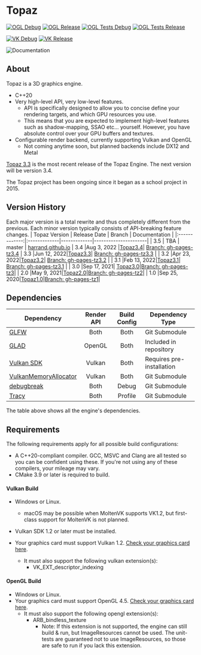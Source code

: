 # Topaz

[![OGL Debug](https://github.com/Harrand/Topaz/actions/workflows/codebuild_opengl_debug.yml/badge.svg)](https://github.com/Harrand/Topaz/actions/workflows/codebuild_opengl_debug.yml)
[![OGL Release](https://github.com/Harrand/Topaz/actions/workflows/codebuild_opengl_release.yml/badge.svg)](https://github.com/Harrand/Topaz/actions/workflows/codebuild_opengl_release.yml)
[![OGL Tests Debug](https://github.com/Harrand/Topaz/actions/workflows/unittests_opengl_debug.yml/badge.svg)](https://github.com/Harrand/Topaz/actions/workflows/unittests_opengl_debug.yml)
[![OGL Tests Release](https://github.com/Harrand/Topaz/actions/workflows/unittests_opengl_release.yml/badge.svg)](https://github.com/Harrand/Topaz/actions/workflows/unittests_opengl_release.yml)


[![VK Debug](https://github.com/Harrand/Topaz/actions/workflows/codebuild_vulkan_debug.yml/badge.svg)](https://github.com/Harrand/Topaz/actions/workflows/codebuild_vulkan_debug.yml)
[![VK Release](https://github.com/Harrand/Topaz/actions/workflows/codebuild_vulkan_release.yml/badge.svg)](https://github.com/Harrand/Topaz/actions/workflows/codebuild_vulkan_release.yml)

![Documentation](https://github.com/Harrand/Topaz/actions/workflows/documentation.yml/badge.svg)

## About

 Topaz is a 3D graphics engine.
 * C++20
 * Very high-level API, very low-level features.
	* API is specifically designed to allow you to concise define your rendering targets, and which GPU resources you use.
	* This means that you are expected to implement high-level features such as shadow-mapping, SSAO etc... yourself. However, you have absolute control over your GPU buffers and textures.
 * Configurable render backend, currently supporting Vulkan and OpenGL
	* Not coming anytime soon, but planned backends include DX12 and Metal
 
 [Topaz 3.3](https://github.com/Harrand/Topaz/tree/Topaz3.3) is the most recent release of the Topaz Engine. The next version will be version 3.4.

The Topaz project has been ongoing since it began as a school project in 2015.

## Version History
Each major version is a total rewrite and thus completely different from the previous. Each minor version typically consists of API-breaking feature changes.
| Topaz Version | Release Date | Branch      | Documentation        |
|:-------------:|:-------------|-------------|----------------------|
| 3.5			|	TBA		   |	master	 | [harrand.github.io](https://harrand.github.io/Topaz/)
| 3.4			|Aug 3, 2022 |[Topaz3.4](https://github.com/Harrand/Topaz/tree/Topaz3.4)| [Branch: gh-pages-tz3.4](https://github.com/Harrand/Topaz/tree/gh-pages-tz3.4)
| 3.3           |Jun 12, 2022|[Topaz3.3](https://github.com/Harrand/Topaz/tree/Topaz3.3)| [Branch: gh-pages-tz3.3](https://github.com/Harrand/Topaz/tree/gh-pages-tz3.3) |
| 3.2           |Apr 23, 2022|[Topaz3.2](https://github.com/Harrand/Topaz/tree/Topaz3.2)| [Branch: gh-pages-tz3.2](https://github.com/Harrand/Topaz/tree/gh-pages-tz3.2) |
| 3.1           |Feb 13, 2022|[Topaz3.1](https://github.com/Harrand/Topaz/tree/Topaz3.1)| [Branch: gh-pages-tz3.1](https://github.com/Harrand/Topaz/tree/gh-pages-tz3.1) |
| 3.0           |Sep 17, 2021| [Topaz3.0](https://github.com/Harrand/Topaz/tree/Topaz3.0)|[Branch: gh-pages-tz3](https://github.com/Harrand/Topaz/tree/gh-pages-tz3)|
| 2.0           |May 9, 2021|[Topaz2.0](https://github.com/Harrand/Topaz/tree/Topaz2.0)|[Branch: gh-pages-tz2](https://github.com/Harrand/Topaz/tree/gh-pages-tz2)|
| 1.0           |Sep 25, 2020|[Topaz1.0](https://github.com/Harrand/Topaz/tree/Topaz1.0)|[Branch: gh-pages-tz1](https://github.com/Harrand/Topaz/tree/gh-pages-tz1)|

## Dependencies

| Dependency                                      |  Render API	 | Build Config  | Dependency Type |
|-------------------------------------------------|:------------:|:-------------:|-----------------|
[GLFW](https://www.glfw.org/)                      | Both   | Both       | Git Submodule
|[GLAD](https://github.com/Dav1dde/glad)           | OpenGL | Both       | Included in repository
|[Vulkan SDK](https://www.lunarg.com/vulkan-sdk/)  | Vulkan | Both       | Requires pre-installation
|[VulkanMemoryAllocator](https://github.com/GPUOpen-LibrariesAndSDKs/VulkanMemoryAllocator)| Vulkan | Both       | Git Submodule
|[debugbreak](https://github.com/scottt/debugbreak)| Both   | Debug      | Git Submodule
[Tracy](https://github.com/wolfpld/tracy)          | Both   | Profile    | Git Submodule

The table above shows all the engine's dependencies.

## Requirements
The following requirements apply for all possible build configurations:
* A C++20-compliant compiler. GCC, MSVC and Clang are all tested so you can be confident using these. If you're not using any of these compilers, your mileage may vary.
* CMake 3.9 or later is required to build.
#### Vulkan Build
* Windows or Linux.
	* macOS may be possible when MoltenVK supports VK1.2, but first-class support for MoltenVK is not planned.
* Vulkan SDK 1.2 or later must be installed.

* Your graphics card must support Vulkan 1.2. [Check your graphics card here](https://vulkan.gpuinfo.org/).
	* It must also support the following vulkan extension(s):
		- VK_EXT_descriptor_indexing
#### OpenGL Build
* Windows or Linux.
* Your graphics card must support OpenGL 4.5. [Check your graphics card here](https://opengl.gpuinfo.org/).
	* It must also support the following opengl extension(s):
		- ARB_bindless_texture
			* Note: If this extension is not supported, the engine can still build & run, but ImageResources cannot be used. The unit-tests are guaranteed not to use ImageResources, so those are safe to run if you lack this extension.
